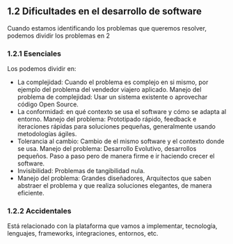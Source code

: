 ## 1.2 Dificultades en el desarrollo de software

Cuando estamos identificando los problemas que queremos resolver,
podemos dividir los problemas en 2

### 1.2.1 Esenciales

Los podemos dividir en:

-   La complejidad: Cuando el problema es complejo en si mismo, por
    ejemplo del problema del vendedor viajero aplicado. Manejo del
    problema de complejidad: Usar un sistema existente o aprovechar
    código Open Source.
-   La conformidad: en qué contexto se usa el software y cómo se adapta
    al entorno. Manejo del problema: Prototipado rápido, feedback e
    iteraciones rápidas para soluciones pequeñas, generalmente usando
    metodologías ágiles.
-   Tolerancia al cambio: Cambio de el mismo software y el contexto
    donde se usa. Manejo del problema: Desarrollo Evolutivo, desarrollos
    pequeños. Paso a paso pero de manera firme e ir haciendo crecer el
    software.
-   Invisibilidad: Problemas de tangibilidad nula.
-   Manejo del problema: Grandes diseñadores, Arquitectos que saben
    abstraer el problema y que realiza soluciones elegantes, de manera
    eficiente.

### 1.2.2 Accidentales

Está relacionado con la plataforma que vamos a implementar, tecnología,
lenguajes, frameworks, integraciones, entornos, etc.

